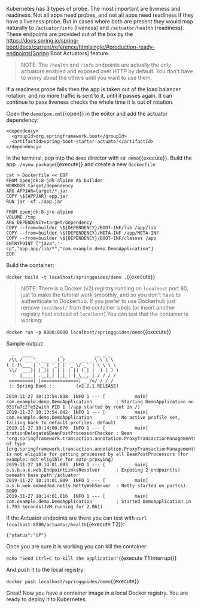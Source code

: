 
Kubernetes has 3 types of probe. The most important are liveness and readiness. Not all apps need probes, and not all apps need readiness if they have a liveness probe. But in cases where both are present they would map naturally to `/actuator/info` (liveness) and `/actuator/health` (readiness). These endpoints are provided out of the box by the https://docs.spring.io/spring-boot/docs/current/reference/htmlsingle/#production-ready-endpoints[Spring Boot Actuators] feature.

> NOTE: The `/health` and `/info` endpoints are actually the *only* actuators enabled and exposed over HTTP by default. You don't have to worry about the others until you want to use them.

If a readiness probe fails then the app is taken out of the load balancer rotation, and no more traffic is sent to it, until it passes again. It can continue to pass liveness checks the whole time it is out of rotation.

Open the `demo/pom.xml`{{open}} in the editor and add the actuator dependency:

<pre><code class="copy">&lt;dependency>
  &lt;groupId>org.springframework.boot&lt;/groupId>
  &lt;artifactId>spring-boot-starter-actuator&lt;/artifactId>
&lt;/dependency>
</code></pre>

In the terminal, pop into the `demo` director with `cd demo`{{execute}}. Build the app `./mvnw package`{{execute}} and create a new `Dockerfile`:

<pre><code class="execute">cat > Dockerfile << EOF
FROM openjdk:8-jdk-alpine AS builder
WORKDIR target/dependency
ARG APPJAR=target/*.jar
COPY \${APPJAR} app.jar
RUN jar -xf ./app.jar

FROM openjdk:8-jre-alpine
VOLUME /tmp
ARG DEPENDENCY=target/dependency
COPY --from=builder \${DEPENDENCY}/BOOT-INF/lib /app/lib
COPY --from=builder \${DEPENDENCY}/META-INF /app/META-INF
COPY --from=builder \${DEPENDENCY}/BOOT-INF/classes /app
ENTRYPOINT ["java","-cp","app:app/lib/*","com.example.demo.DemoApplication"]
EOF
</code></pre>

Build the container:

`docker build -t localhost/springguides/demo .`{{execute}}

> NOTE: There is a Docker (v2) registry running on `localhost`  port 80, just to make the tutorial work smoothly, and so you don't have to authenticate to Dockerhub. If you prefer to use Dockerhub just remove `localhost/` from the container labels (or insert another registry host instead of `localhost`).You can test that the container is working:

`docker run -p 8080:8080 localhost/springguides/demo`{{execute}}

Sample output:

```
  .   ____          _            __ _ _
 /\\ / ___'_ __ _ _(_)_ __  __ _ \ \ \ \
( ( )\___ | '_ | '_| | '_ \/ _` | \ \ \ \
 \\/  ___)| |_)| | | | | || (_| |  ) ) ) )
  '  |____| .__|_| |_|_| |_\__, | / / / /
 =========|_|==============|___/=/_/_/_/
 :: Spring Boot ::        (v2.2.1.RELEASE)

2019-11-27 10:13:54.838  INFO 1 --- [           main] com.example.demo.DemoApplication         : Starting DemoApplication on 051fa7c2fe52with PID 1 (/app started by root in /)
2019-11-27 10:13:54.842  INFO 1 --- [           main] com.example.demo.DemoApplication         : No active profile set, falling back to default profiles: default
2019-11-27 10:14:00.070  INFO 1 --- [           main] trationDelegate$BeanPostProcessorChecker : Bean 'org.springframework.transaction.annotation.ProxyTransactionManagementConfiguration' of type [org.springframework.transaction.annotation.ProxyTransactionManagementConfiguration] is not eligible for getting processed by all BeanPostProcessors (for example: not eligible for auto-proxying)
2019-11-27 10:14:01.093  INFO 1 --- [           main] o.s.b.a.e.web.EndpointLinksResolver      : Exposing 2 endpoint(s) beneath base path'/actuator'
2019-11-27 10:14:01.809  INFO 1 --- [           main] o.s.b.web.embedded.netty.NettyWebServer  : Netty started on port(s): 8080
2019-11-27 10:14:01.816  INFO 1 --- [           main] com.example.demo.DemoApplication         : Started DemoApplication in 1.793 seconds(JVM running for 2.061)
```

If the Actuator endpoints are there you can test with `curl localhost:8080/actuator/health`{{execute T2}}:

```
{"status":"UP"}
```

Once you are sure it is working you can kill the container:

`echo "Send Ctrl+C to kill the application"`{{execute T1 interrupt}}

And push it to the local registry:

`docker push localhost/springguides/demo`{{execute}}

Great! Now you have a container image in a local Docker registry. You are ready to deploy it to Kubernetes.